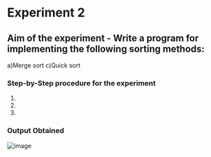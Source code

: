 #   Experiment 2
## Aim of the experiment - Write a program for implementing the following sorting methods:

a)Merge sort   c)Quick sort

### Step-by-Step procedure for the experiment
1.
2.
3.


### Output Obtained
![image](https://user-images.githubusercontent.com/77834002/106883104-893e7000-6705-11eb-88a0-2a0e1440adf3.png)


